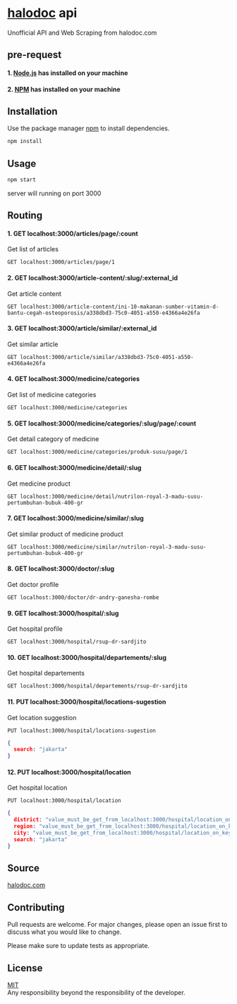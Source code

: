 # [halodoc](https://halodoc.com) api

Unofficial API and Web Scraping from halodoc.com

## pre-request

#### 1. [Node.js](https://nodejs.org/) has installed on your machine
#### 2. [NPM](https://npmjs.com/) has installed on your machine

## Installation

Use the package manager [npm](https://npmjs.com/) to install dependencies.

```bash
npm install
```

## Usage

```bash
npm start
```

server will running on port 3000

## Routing
#### 1. GET localhost:3000/articles/page/:count
Get list of articles
```url
GET localhost:3000/articles/page/1
```
#### 2. GET localhost:3000/article-content/:slug/:external_id
Get article content
```url
GET localhost:3000/article-content/ini-10-makanan-sumber-vitamin-d-bantu-cegah-osteoporosis/a338dbd3-75c0-4051-a550-e4366a4e26fa
```

#### 3. GET localhost:3000/article/similar/:external_id
Get similar article
```url
GET localhost:3000/article/similar/a338dbd3-75c0-4051-a550-e4366a4e26fa
```
#### 4. GET localhost:3000/medicine/categories
Get list of medicine categories
```url
GET localhost:3000/medicine/categories
```
#### 5. GET localhost:3000/medicine/categories/:slug/page/:count
Get detail category of medicine
```url
GET localhost:3000/medicine/categories/produk-susu/page/1
```
#### 6. GET localhost:3000/medicine/detail/:slug
Get medicine product
```url
GET localhost:3000/medicine/detail/nutrilon-royal-3-madu-susu-pertumbuhan-bubuk-400-gr
```
#### 7. GET localhost:3000/medicine/similar/:slug
Get similar product of medicine product
```url
GET localhost:3000/medicine/similar/nutrilon-royal-3-madu-susu-pertumbuhan-bubuk-400-gr
```
#### 8. GET localhost:3000/doctor/:slug
Get doctor profile
```url
GET localhost:3000/doctor/dr-andry-ganesha-rombe
```
#### 9. GET localhost:3000/hospital/:slug
Get hospital profile
```url
GET localhost:3000/hospital/rsup-dr-sardjito
```
#### 10. GET localhost:3000/hospital/departements/:slug
Get hospital departements
```url
GET localhost:3000/hospital/departements/rsup-dr-sardjito
```
#### 11. PUT localhost:3000/hospital/locations-sugestion
Get location suggestion
```url
PUT localhost:3000/hospital/locations-sugestion
```
```json
{
  search: "jakarta"
}
```
#### 12. PUT localhost:3000/hospital/location
Get hospital location
```url
PUT localhost:3000/hospital/location
```
```json
{
  district: "value_must_be_get_from_localhost:3000/hospital/location_on_key_district",
  region: "value_must_be_get_from_localhost:3000/hospital/location_on_key_region",
  city: "value_must_be_get_from_localhost:3000/hospital/location_on_key_city",
  search: "jakarta"
}
```

## Source
[halodoc.com](https://halodoc.com)

## Contributing
Pull requests are welcome. For major changes, please open an issue first to discuss what you would like to change.

Please make sure to update tests as appropriate.

## License
[MIT](https://choosealicense.com/licenses/mit/) \
Any responsibility beyond the responsibility of the developer.
